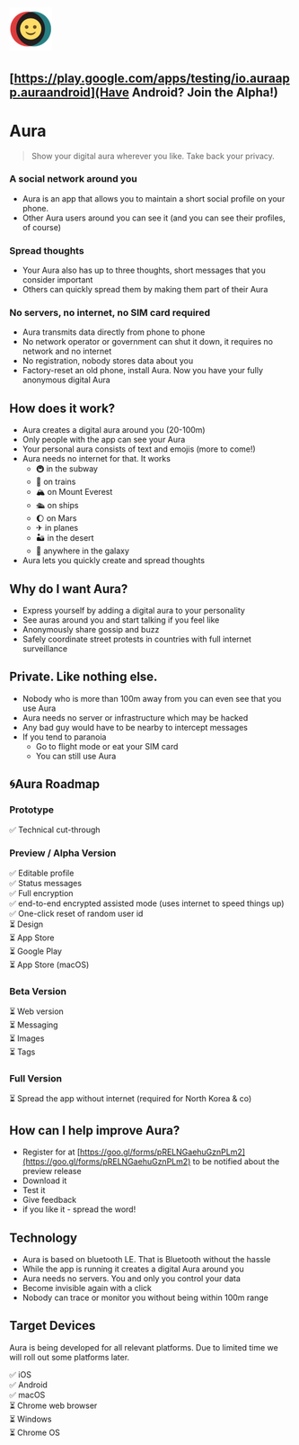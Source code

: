 # ![](/assets/icon-76.png)

## [https://play.google.com/apps/testing/io.auraapp.auraandroid](Have Android? Join the Alpha!)

# Aura

> Show your digital aura wherever you like. Take back your privacy.

### A social network around you

* Aura is an app that allows you to maintain a short social profile on your phone.
* Other Aura users around you can see it \(and you can see their profiles, of course\)

### Spread thoughts

* Your Aura also has up to three thoughts, short messages that you consider important
* Others can quickly spread them by making them part of their Aura

### No servers, no internet, no SIM card required

* Aura transmits data directly from phone to phone
* No network operator or government can shut it down, it requires no network and no internet
* No registration, nobody stores data about you
* Factory-reset an old phone, install Aura. Now you have your fully anonymous digital Aura

## How does it work?

* Aura creates a digital aura around you \(20-100m\)
* Only people with the app can see your Aura
* Your personal aura consists of text and emojis \(more to come!\)
* Aura needs no internet for that. It works
  * 🚇 in the subway
  * 🚂 on trains
  * 🏔 on Mount Everest
  * 🛳 on ships
  * 🌔 on Mars
  * ✈ in planes
  * 🏜 in the desert
  * 🌌 anywhere in the galaxy
* Aura lets you quickly create and spread thoughts

## Why do I want Aura?

* Express yourself by adding a digital aura to your personality
* See auras around you and start talking if you feel like
* Anonymously share gossip and buzz
* Safely coordinate street protests in countries with full internet surveillance

## Private. Like nothing else.

* Nobody who is more than 100m away from you can even see that you use Aura
* Aura needs no server or infrastructure which may be hacked
* Any bad guy would have to be nearby to intercept messages
* If you tend to paranoia
  * Go to flight mode or eat your SIM card
  * You can still use Aura

## 🌀Aura Roadmap

### Prototype

✅ Technical cut-through

### Preview / Alpha Version

✅ Editable profile  
✅ Status messages  
✅ Full encryption  
✅ end-to-end encrypted assisted mode \(uses internet to speed things up\)  
✅ One-click reset of random user id  
⏳ Design  
⏳ App Store  
⏳ Google Play  
⏳ App Store \(macOS\)

### Beta Version

⏳ Web version  
⏳ Messaging  
⏳ Images  
⏳ Tags

### Full Version

⏳ Spread the app without internet \(required for North Korea & co\)

## How can I help improve Aura?

* Register for at [https://goo.gl/forms/pRELNGaehuGznPLm2](https://goo.gl/forms/pRELNGaehuGznPLm2) to be notified about the preview release
* Download it
* Test it
* Give feedback
* if you like it - spread the word!

## Technology

* Aura is based on bluetooth LE. That is Bluetooth without the hassle
* While the app is running it creates a digital Aura around you
* Aura needs no servers. You and only you control your data
* Become invisible again with a click
* Nobody can trace or monitor you without being within 100m range

## Target Devices

Aura is being developed for all relevant platforms. Due to limited time we will roll out some platforms later.

✅ iOS  
✅ Android  
✅ macOS  
⏳ Chrome web browser  
⏳ Windows  
⏳ Chrome OS

